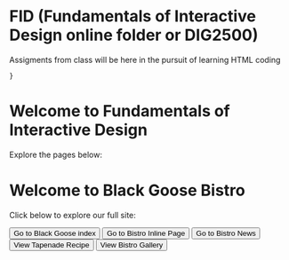 # FID (Fundamentals of Interactive Design online folder or DIG2500)
Assigments from class will be here in the pursuit of learning HTML coding
<!DOCTYPE html>
<html lang="en">
<head>
  
    }
  </style>
</head>
<body>
  <h1>Welcome to Fundamentals of Interactive Design</h1>
  <p>Explore the pages below:</p>
  <!DOCTYPE html>
<html lang="en">
<head>
  <meta charset="UTF-8">
  <title>Black Goose Bistro</title>
  <style>
    .redirect-button {
      padding: 10px 20px;
      font-size: 16px;
      background-color: #4CAF50;
      color: white;
      border: none;
      border-radius: 5px;
      cursor: pointer;
    }

    .redirect-button:hover {
      background-color: #45a049;
    }
  </style>
</head>
<body>
  <h1>Welcome to Black Goose Bistro</h1>
  <p>Click below to explore our full site:</p>

<button onclick="window.location.href='bistro/Black_Goose_bistro.index.html'">Go to Black Goose index</button>
<button onclick="window.location.href='bistro/bistro_inline.html'">Go to Bistro Inline Page</button>
<button onclick="window.location.href='bistro/Black_Goose_Bistro_News.html'">Go to Bistro News</button>
<button onclick="window.location.href='bistro/bistro-tapenade.html'">View Tapenade Recipe</button>
<button onclick="window.location.href='responsivegallery/Blackstone_Bistro_Gallery.html'">View Bistro Gallery</button>

</body>
</html>

